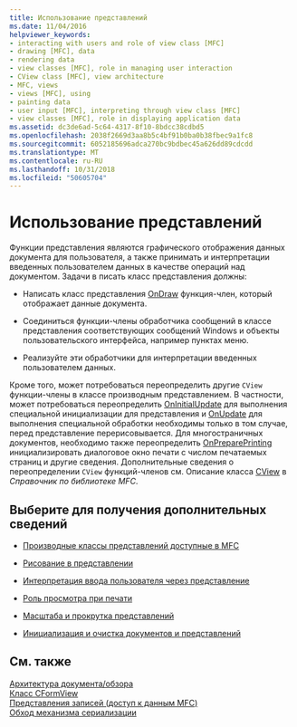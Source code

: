 ```yaml
---
title: Использование представлений
ms.date: 11/04/2016
helpviewer_keywords:
- interacting with users and role of view class [MFC]
- drawing [MFC], data
- rendering data
- view classes [MFC], role in managing user interaction
- CView class [MFC], view architecture
- MFC, views
- views [MFC], using
- painting data
- user input [MFC], interpreting through view class [MFC]
- view classes [MFC], role in displaying application data
ms.assetid: dc3de6ad-5c64-4317-8f10-8bdcc38cdbd5
ms.openlocfilehash: 2038f2669d3aa8b5c4bf91b0ba0b38fbec9a1fc8
ms.sourcegitcommit: 6052185696adca270bc9bdbec45a626dd89cdcdd
ms.translationtype: MT
ms.contentlocale: ru-RU
ms.lasthandoff: 10/31/2018
ms.locfileid: "50605704"
---
```

# <a name="using-views"></a>Использование представлений

Функции представления являются графического отображения данных документа для пользователя, а также принимать и интерпретации введенных пользователем данных в качестве операций над документом. Задачи в писать класс представления должны:

- Написать класс представления [OnDraw](../mfc/reference/cview-class.md#ondraw) функция-член, который отображает данные документа.

- Соединиться функции-члены обработчика сообщений в классе представления соответствующих сообщений Windows и объекты пользовательского интерфейса, например пунктах меню.

- Реализуйте эти обработчики для интерпретации введенных пользователем данных.

Кроме того, может потребоваться переопределить другие `CView` функции-члены в классе производным представлением. В частности, может потребоваться переопределить [OnInitialUpdate](../mfc/reference/cview-class.md#oninitialupdate) для выполнения специальной инициализации для представления и [OnUpdate](../mfc/reference/cview-class.md#onupdate) для выполнения специальной обработки необходимы только в том случае, перед представление перерисовывается. Для многостраничных документов, необходимо также переопределить [OnPreparePrinting](../mfc/reference/cview-class.md#onprepareprinting) инициализировать диалоговое окно печати с числом печатаемых страниц и другие сведения. Дополнительные сведения о переопределении `CView` функций-членов см. Описание класса [CView](../mfc/reference/cview-class.md) в *Справочник по библиотеке MFC*.

## <a name="what-do-you-want-to-know-more-about"></a>Выберите для получения дополнительных сведений

- [Производные классы представлений доступные в MFC](../mfc/derived-view-classes-available-in-mfc.md)

- [Рисование в представлении](../mfc/drawing-in-a-view.md)

- [Интерпретация ввода пользователя через представление](../mfc/interpreting-user-input-through-a-view.md)

- [Роль просмотра при печати](../mfc/role-of-the-view-in-printing.md)

- [Масштаба и прокрутка представлений](../mfc/scrolling-and-scaling-views.md)

- [Инициализация и очистка документов и представлений](../mfc/initializing-and-cleaning-up-documents-and-views.md)

## <a name="see-also"></a>См. также

[Архитектура документа/обзора](../mfc/document-view-architecture.md)<br/>
[Класс CFormView](../mfc/reference/cformview-class.md)<br/>
[Представления записей (доступ к данным MFC)](../data/record-views-mfc-data-access.md)<br/>
[Обход механизма сериализации](../mfc/bypassing-the-serialization-mechanism.md)

